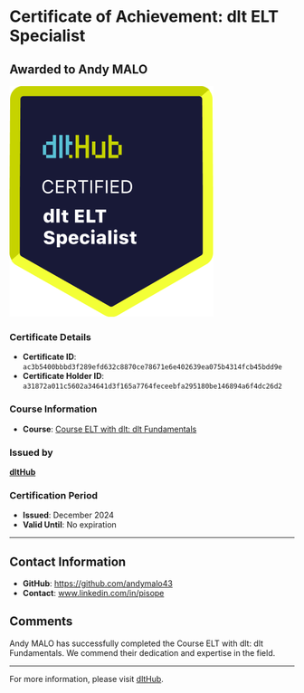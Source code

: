 
# Certificate of Achievement: dlt ELT Specialist

## Awarded to **Andy MALO**

![Course Image](../badges/dlt_ELT_specialist.png)

### Certificate Details
- **Certificate ID**: `ac3b5400bbbd3f289efd632c8870ce78671e6e402639ea075b4314fcb45bdd9e`
- **Certificate Holder ID**: `a31872a011c5602a34641d3f165a7764feceebfa295180be146894a6f4dc26d2`

### Course Information
- **Course**: [Course ELT with dlt: dlt Fundamentals](https://github.com/dlt-hub/dlthub-education/tree/main/courses/dlt_fundamentals_dec_2024)

### Issued by
[**dltHub**](https://dlthub.com/) 

### Certification Period
- **Issued**: December 2024
- **Valid Until**: No expiration

---

## Contact Information
- **GitHub**: https://github.com/andymalo43
- **Contact**: www.linkedin.com/in/pisope

## Comments
Andy MALO has successfully completed the Course ELT with dlt: dlt Fundamentals. We commend their dedication and expertise in the field.

---

For more information, please visit [dltHub](https://dlthub.com/).
    